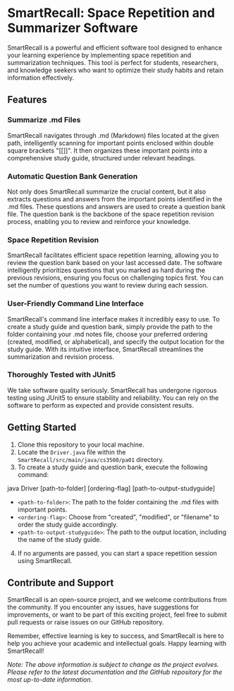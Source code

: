 # SmartRecall: Space Repetition and Summarizer Software

SmartRecall is a powerful and efficient software tool designed to enhance your learning experience by implementing space repetition and summarization techniques. This tool is perfect for students, researchers, and knowledge seekers who want to optimize their study habits and retain information effectively.

## Features

### Summarize .md Files
SmartRecall navigates through .md (Markdown) files located at the given path, intelligently scanning for important points enclosed within double square brackets "[[]]". It then organizes these important points into a comprehensive study guide, structured under relevant headings.

### Automatic Question Bank Generation
Not only does SmartRecall summarize the crucial content, but it also extracts questions and answers from the important points identified in the .md files. These questions and answers are used to create a question bank file. The question bank is the backbone of the space repetition revision process, enabling you to review and reinforce your knowledge.

### Space Repetition Revision
SmartRecall facilitates efficient space repetition learning, allowing you to review the question bank based on your last accessed date. The software intelligently prioritizes questions that you marked as hard during the previous revisions, ensuring you focus on challenging topics first. You can set the number of questions you want to review during each session.

### User-Friendly Command Line Interface
SmartRecall's command line interface makes it incredibly easy to use. To create a study guide and question bank, simply provide the path to the folder containing your .md notes file, choose your preferred ordering (created, modified, or alphabetical), and specify the output location for the study guide. With its intuitive interface, SmartRecall streamlines the summarization and revision process.

### Thoroughly Tested with JUnit5
We take software quality seriously. SmartRecall has undergone rigorous testing using JUnit5 to ensure stability and reliability. You can rely on the software to perform as expected and provide consistent results.

## Getting Started

1. Clone this repository to your local machine.
2. Locate the `Driver.java` file within the `SmartRecall/src/main/java/cs3500/pa01` directory.
3. To create a study guide and question bank, execute the following command:

java Driver [path-to-folder] [ordering-flag] [path-to-output-studyguide]


- `<path-to-folder>`: The path to the folder containing the .md files with important points.
- `<ordering-flag>`: Choose from "created", "modified", or "filename" to order the study guide accordingly.
- `<path-to-output-studyguide>`: The path to the output location, including the name of the study guide.

4. If no arguments are passed, you can start a space repetition session using SmartRecall.

## Contribute and Support

SmartRecall is an open-source project, and we welcome contributions from the community. If you encounter any issues, have suggestions for improvements, or want to be part of this exciting project, feel free to submit pull requests or raise issues on our GitHub repository.

Remember, effective learning is key to success, and SmartRecall is here to help you achieve your academic and intellectual goals. Happy learning with SmartRecall!

*Note: The above information is subject to change as the project evolves. Please refer to the latest documentation and the GitHub repository for the most up-to-date information.*
